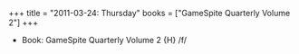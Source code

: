+++
title = "2011-03-24: Thursday"
books = ["GameSpite Quarterly Volume 2"]
+++


* Book: GameSpite Quarterly Volume 2 {H} /f/
